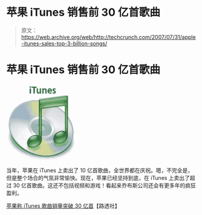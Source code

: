 # 苹果 iTunes 销售前 30 亿首歌曲

> 原文：<https://web.archive.org/web/http://techcrunch.com/2007/07/31/apple-itunes-sales-top-3-billion-songs/>

# 苹果 iTunes 销售前 30 亿首歌曲

![](img/a4499118046b75a9837041f68c931f31.png)

当年，苹果在 iTunes 上卖出了 10 亿首歌曲，全世界都在庆祝。嗯，不完全是，但是整个场合的气氛非常愉快。现在，苹果已经坚持到底，在 iTunes 上卖出了超过 30 亿首歌曲。这还不包括视频和游戏！看起来乔布斯公司还会有更多年的疯狂盈利。

[苹果称 iTunes 歌曲销量突破 30 亿首](https://web.archive.org/web/20130628172037/http://today.reuters.com/news/articlenews.aspx?type=technologyNews&storyid=2007-07-31T124846Z_01_WEN9892_RTRUKOC_0_US-APPLE-ITUNES.xml)【路透社】